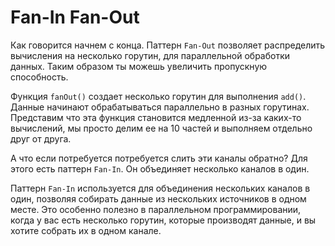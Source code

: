 
# Fan-In Fan-Out

Как говорится начнем с конца. Паттерн `Fan-Out` позволяет распределить вычисления на несколько горутин, для параллельной обработки данных. Таким образом ты можешь увеличить пропускную способность.

Функция `fanOut()` создает несколько горутин для выполнения `add()`. Данные начинают обрабатываться параллельно в разных горутинах. Представим что эта функция становится медленной из-за каких-то вычислений, мы просто делим ее на 10 частей и выполняем отдельно друг от друга.

А что если потребуется потребуется слить эти каналы обратно? Для этого есть паттерн `Fan-In`. Он объединяет несколько каналов в один.

Паттерн `Fan-In` используется для объединения нескольких каналов в один, позволяя собирать данные из нескольких источников в одном месте. Это особенно полезно в параллельном программировании, когда у вас есть несколько горутин, которые производят данные, и вы хотите собрать их в одном канале.
